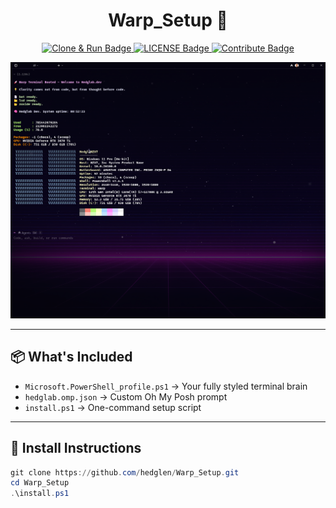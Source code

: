<h1 align="center">Warp_Setup 🚀</h1>
<p align="center">
  <a href="#-install-instructions">
    <img src="https://img.shields.io/badge/Clone%20%26%20Run-444444?style=for-the-badge&logo=github" alt="Clone & Run Badge">
</a>
  <a href="LICENSE">
  <img src="https://img.shields.io/badge/License-MIT-green?style=for-the-badge&logo=opensourceinitiative" alt="LICENSE Badge">
</a>
  <a href="CONTRIBUTING.md">
    <img src="https://img.shields.io/badge/Contribute-blue?style=for-the-badge&logo=github" alt="Contribute Badge">
  </a>
</p>

</a>

<p align="center">
  <img src="./assets/Warp_Preview.png" alt="Warp Terminal Preview" width="800">
</p>

---

## 📦 What's Included

- `Microsoft.PowerShell_profile.ps1` → Your fully styled terminal brain  
- `hedglab.omp.json` → Custom Oh My Posh prompt  
- `install.ps1` → One-command setup script

---

## 🌸 Install Instructions

```powershell
git clone https://github.com/hedglen/Warp_Setup.git
cd Warp_Setup
.\install.ps1
